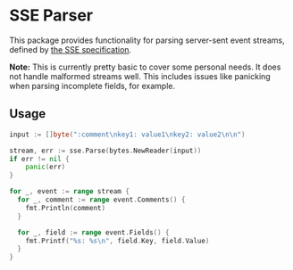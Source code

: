 # SSE Parser

This package provides functionality for parsing server-sent event streams,
defined by [the SSE
specification](https://html.spec.whatwg.org/multipage/server-sent-events.html).

**Note:** This is currently pretty basic to cover some personal needs. It does
not handle malformed streams well. This includes issues like panicking when
parsing incomplete fields, for example.

## Usage

```go
input := []byte(":comment\nkey1: value1\nkey2: value2\n\n")

stream, err := sse.Parse(bytes.NewReader(input))
if err != nil {
    panic(err)
}

for _, event := range stream {
  for _, comment := range event.Comments() {
    fmt.Println(comment)
  }

  for _, field := range event.Fields() {
    fmt.Printf("%s: %s\n", field.Key, field.Value)
  }
}
```